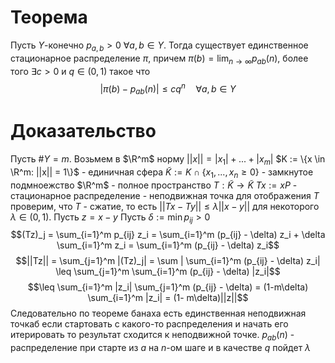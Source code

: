 # Теорема
Пусть $Y$-конечно $p_{a, b} > 0$ $\forall a, b \in Y$. Тогда существует единственное стационарное распределение $\pi$, причем $\pi(b) = \lim_{n \to \infty} p_{ab}(n)$, более того $\exists c > 0$ и $q \in (0, 1)$ такое что $$|\pi(b) - p_{ab}(n)| \leq cq^n \quad \forall a,b \in Y$$
# Доказательство
Пусть $\#Y = m$. Возьмем в $\R^m$ норму $||x|| = |x_1| + ... + |x_m|$
$K := \{x \in \R^m: ||x|| = 1\}$ - единичная сфера
$\tilde K := K \cap \{x_1, ..., x_n \geq 0\}$ - замкнутое подмноежство $\R^m$ - полное пространство
$T: \tilde K \to \tilde K$ $Tx := x P$ - стационарное распределение - неподвижная точка для отображения $T$
проверим, что $T$ - сжатие, то есть $||Tx - Ty || \leq \lambda || x- y||$ для некоторого $\lambda \in (0, 1)$. Пусть $z = x - y$ Пусть $\delta := \min p_{ij} >0$
$$(Tz)_j = \sum_{i=1}^m p_{ij} z_i = \sum_{i=1}^m (p_{ij} - \delta) z_i + \delta \sum_{i=1}^m z_i = \sum_{i=1}^m (p_{ij} - \delta) z_i$$
$$||Tz|| = \sum_{j=1}^m |(Tz)_j| = \sum | \sum_{i=1}^m (p_{ij} - \delta) z_i| \leq \sum_{j=1}^m \sum_{i=1}^m (p_{ij} - \delta) |z_i|$$
$$\leq \sum_{i=1}^m |z_i| \sum_{j=1}^m (p_{ij} - \delta) = (1-m\delta) \sum_{i=1}^m |z_i| = (1- m\delta)||z||$$
Следовательно по теореме банаха есть единственная неподвижная точкаб если стартовать с какого-то распределения и начать его итерировать то результат сходится к неподвижной точке. $p_{ab}(n)$ - распределение при старте из $a$ на $n$-ом шаге и в качестве $q$ пойдет $\lambda$